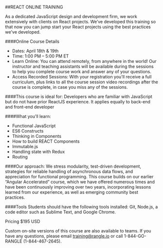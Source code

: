 ##REACT ONLINE TRAINING

As a dedicated JavaScript design and development firm, we work extensively with clients on React projects. We’ve developed this training so that now you can jump start your React projects using the best practices we've developed.

####Online Course Details
* Dates: April 18th & 19th
* Time: 1:00 PM – 5:00 PM ET
* Learn Online: You can attend remotely, from anywhere in the world! Our instructor and teaching assistants will be available during the sessions to help you complete course work and answer any of your questions.
* Access Recorded Sessions: With your registration you'll receive a full curriculum, plus links to all the course session video recordings after the course is complete, in case you miss any of the sessions.

####This course is ideal for:
Developers who are familiar with JavaScript but do not have prior ReactJS experience. It applies equally to back-end and front-end developer

####What you'll learn:
* Functional JavaScript
* ES6 Constructs
* Thinking in Components
* How to build REACT Components
* Immutable.js
* Handling state with Redux
* Routing

####Our approach:
We stress modularity, test-driven development, strategies for reliable handling of asynchronous data flows, and appreciation for functional programming. This course builds on our earlier “Angular Accelerated” course, which we have offered numerous times and have been continuously improving over two years, incorporating lessons learned from our experience, as well as emerging community best practices.

####Tools
Students should have the following tools installed: Git, Node.js, a code editor such as Sublime Text, and Google Chrome.

Pricing
$195 USD 

Custom on-site versions of this course are also available to teams. If you have any questions, please email training@rangle.io or call 1-844-GO-RANGLE (1-844-467-2645).
